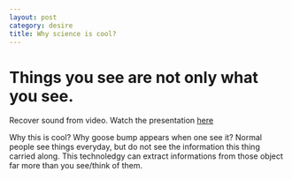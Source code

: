 ```yaml
---
layout: post
category: desire
title: Why science is cool? 
---
```



Things you see are not only what you see.
===
Recover sound from video. Watch the presentation [here](http://v.youku.com/v_show/id_XNzUxNTE5NTc2.html) 

Why this is cool? Why goose bump appears when one see it?
Normal people see things everyday, but do not see the information this thing carried along. 
This technoledgy can extract informations from those object far more than you see/think of them.

